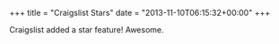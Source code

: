+++
title = "Craigslist Stars"
date = "2013-11-10T06:15:32+00:00"
+++

Craigslist added a star feature! Awesome.
			
